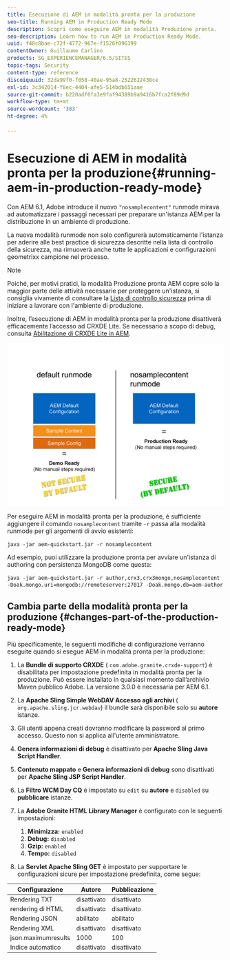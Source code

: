 ```yaml
---
title: Esecuzione di AEM in modalità pronta per la produzione
seo-title: Running AEM in Production Ready Mode
description: Scopri come eseguire AEM in modalità Produzione pronta.
seo-description: Learn how to run AEM in Production Ready Mode.
uuid: f48c8bae-c72f-4772-967e-f1526f096399
contentOwner: Guillaume Carlino
products: SG_EXPERIENCEMANAGER/6.5/SITES
topic-tags: Security
content-type: reference
discoiquuid: 32da99f0-f058-40ae-95a8-2522622438ce
exl-id: 3c342014-f8ec-4404-afe5-514bdb651aae
source-git-commit: b220adf6fa3e9faf94389b9a9416b7fca2f89d9d
workflow-type: tm+mt
source-wordcount: '383'
ht-degree: 4%

---
```


# Esecuzione di AEM in modalità pronta per la produzione{#running-aem-in-production-ready-mode}

Con AEM 6.1, Adobe introduce il nuovo `"nosamplecontent"` runmode mirava ad automatizzare i passaggi necessari per preparare un&#39;istanza AEM per la distribuzione in un ambiente di produzione.

La nuova modalità runmode non solo configurerà automaticamente l&#39;istanza per aderire alle best practice di sicurezza descritte nella lista di controllo della sicurezza, ma rimuoverà anche tutte le applicazioni e configurazioni geometrixx campione nel processo.

>[!NOTE]
>
>Poiché, per motivi pratici, la modalità Produzione pronta AEM copre solo la maggior parte delle attività necessarie per proteggere un&#39;istanza, si consiglia vivamente di consultare la [Lista di controllo sicurezza](/help/sites-administering/security-checklist.md) prima di iniziare a lavorare con l&#39;ambiente di produzione.
>
>Inoltre, l’esecuzione di AEM in modalità pronta per la produzione disattiverà efficacemente l’accesso ad CRXDE Lite. Se necessario a scopo di debug, consulta [Abilitazione di CRXDE Lite in AEM](/help/sites-administering/enabling-crxde-lite.md).

![chlimage_1-83](assets/chlimage_1-83a.png)

Per eseguire AEM in modalità pronta per la produzione, è sufficiente aggiungere il comando `nosamplecontent` tramite `-r` passa alla modalità runmode per gli argomenti di avvio esistenti:

```shell
java -jar aem-quickstart.jar -r nosamplecontent
```

Ad esempio, puoi utilizzare la produzione pronta per avviare un&#39;istanza di authoring con persistenza MongoDB come questa:

```shell
java -jar aem-quickstart.jar -r author,crx3,crx3mongo,nosamplecontent -Doak.mongo.uri=mongodb://remoteserver:27017 -Doak.mongo.db=aem-author
```

## Cambia parte della modalità pronta per la produzione {#changes-part-of-the-production-ready-mode}

Più specificamente, le seguenti modifiche di configurazione verranno eseguite quando si esegue AEM in modalità pronta per la produzione:

1. La **Bundle di supporto CRXDE** ( `com.adobe.granite.crxde-support`) è disabilitata per impostazione predefinita in modalità pronta per la produzione. Può essere installato in qualsiasi momento dall’archivio Maven pubblico Adobe. La versione 3.0.0 è necessaria per AEM 6.1.

1. La **Apache Sling Simple WebDAV Accesso agli archivi** ( `org.apache.sling.jcr.webdav`) il bundle sarà disponibile solo su **autore** istanze.

1. Gli utenti appena creati dovranno modificare la password al primo accesso. Questo non si applica all&#39;utente amministratore.
1. **Genera informazioni di debug** è disattivato per **Apache Sling Java Script Handler**.

1. **Contenuto mappato** e **Genera informazioni di debug** sono disattivati per **Apache Sling JSP Script Handler**.

1. La **Filtro WCM Day CQ** è impostato su `edit` su **autore** e `disabled` su **pubblicare** istanze.

1. La **Adobe Granite HTML Library Manager** è configurato con le seguenti impostazioni:

   1. **Minimizza:** `enabled`
   1. **Debug:** `disabled`
   1. **Gzip:** `enabled`
   1. **Tempo:** `disabled`

1. La **Servlet Apache Sling GET** è impostato per supportare le configurazioni sicure per impostazione predefinita, come segue:

| **Configurazione** | **Autore** | **Pubblicazione** |
|---|---|---|
| Rendering TXT | disattivato | disattivato |
| rendering di HTML | disattivato | disattivato |
| Rendering JSON | abilitato | abilitato |
| Rendering XML | disattivato | disattivato |
| json.maximumresults | 1000 | 100 |
| Indice automatico | disattivato | disattivato |
